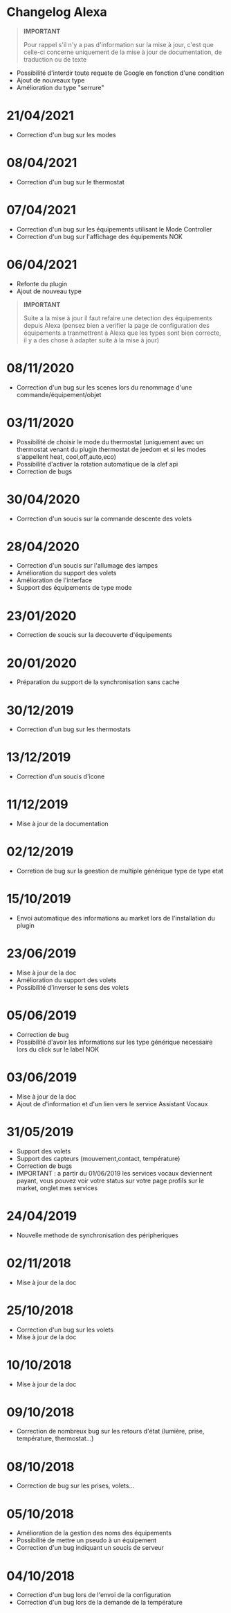 # Changelog Alexa

>**IMPORTANT**
>
>Pour rappel s'il n'y a pas d'information sur la mise à jour, c'est que celle-ci concerne uniquement de la mise à jour de documentation, de traduction ou de texte

- Possibilité d'interdir toute requete de Google en fonction d'une condition
- Ajout de nouveaux type
- Amélioration du type "serrure"

# 21/04/2021

- Correction d'un bug sur les modes

# 08/04/2021

- Correction d'un bug sur le thermostat

# 07/04/2021

- Correction d'un bug sur les équipements utilisant le Mode Controller 
- Correction d'un bug sur l'affichage des équipements NOK

# 06/04/2021

- Refonte du plugin
- Ajout de nouveau type

>**IMPORTANT**
>
>Suite a la mise à jour il faut refaire une detection des équipements depuis Alexa (pensez bien a verifier la page de configuration des équipements a tranmettrent à Alexa que les types sont bien correcte, il y a des chose à adapter suite à la mise à jour)


# 08/11/2020

- Correction d'un bug sur les scenes lors du renommage d'une commande/équipement/objet

# 03/11/2020

- Possibilité de choisir le mode du thermostat (uniquement avec un thermostat venant du plugin thermostat de jeedom et si les modes s'appellent heat, cool,off,auto,eco)
- Possibilité d'activer la rotation automatique de la clef api
- Correction de bugs

# 30/04/2020

- Correction d'un soucis sur la commande descente des volets

# 28/04/2020

- Correction d'un soucis sur l'allumage des lampes
- Amélioration du support des volets
- Amélioration de l'interface
- Support des équipements de type mode

# 23/01/2020

- Correction de soucis sur la decouverte d'équipements

# 20/01/2020

- Préparation du support de la synchronisation sans cache

# 30/12/2019

- Correction d'un bug sur les thermostats

# 13/12/2019

- Correction d'un soucis d'icone

# 11/12/2019

- Mise à jour de la documentation

# 02/12/2019

- Corretion de bug sur la geestion de multiple générique type de type etat

# 15/10/2019

- Envoi automatique des informations au market lors de l'installation du plugin

# 23/06/2019

- Mise à jour de la doc
- Amélioration du support des volets
- Possibilité d'inverser le sens des volets

# 05/06/2019

- Correction de bug
- Possibilité d'avoir les informations sur les type générique necessaire lors du click sur le label NOK

# 03/06/2019

- Mise à jour de la doc
- Ajout de d'information et d'un lien vers le service Assistant Vocaux

# 31/05/2019

- Support des volets
- Support des capteurs (mouvement,contact, température)
- Correction de bugs
- IMPORTANT : a partir du 01/06/2019 les services vocaux deviennent payant, vous pouvez voir votre status sur votre page profils sur le market, onglet mes services

# 24/04/2019

- Nouvelle methode de synchronisation des péripheriques

# 02/11/2018

- Mise à jour de la doc

# 25/10/2018

- Correction d'un bug sur les volets
- Mise à jour de la doc

# 10/10/2018

- Mise à jour de la doc

# 09/10/2018

- Correction de nombreux bug sur les retours d'état (lumière, prise, température, thermostat...)

# 08/10/2018

- Correction de bug sur les prises, volets...

# 05/10/2018

- Amélioration de la gestion des noms des équipements
- Possibilité de mettre un pseudo à un équipement
- Correction d'un bug indiquant un soucis de serveur

# 04/10/2018

- Correction d'un bug lors de l'envoi de la configuration
- Correction d'un bug lors de la demande de la température

